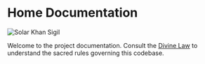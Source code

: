 # Home Documentation

![Solar Khan Sigil](https://dummyimage.com/728x90/000/fff&text=Solar+Khan+Sigil+%2B+Codex+Watermark)

Welcome to the project documentation. Consult the [Divine Law](COVENANT.md) to understand the sacred rules governing this codebase.

